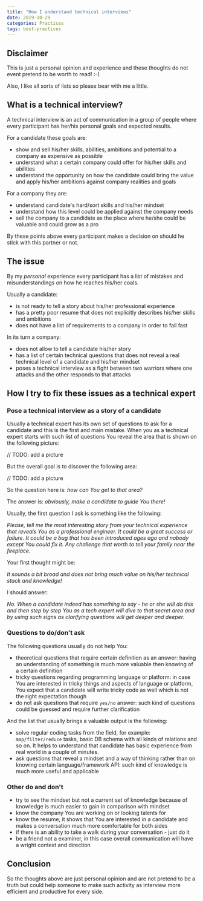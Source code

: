```yaml
---
title: "How I understand technical interviews"
date: 2019-10-29
categories: Practices
tags: best-practices
---
```


## Disclaimer

This is just a personal opinion and experience and these thoughts do not event pretend to be worth to read! :-)

Also, I like all sorts of lists so please bear with me a little.

## What is a technical interview?

A technical interview is an act of communication in a group of people where every participant has her/his personal goals and expected results.

For a candidate these goals are:
- show and sell his/her skills, abilities, ambitions and potential to a company as expensive as possible
- understand what a certain company could offer for his/her skills and abilities
- understand the opportunity on how the candidate could bring the value and apply his/her ambitions against company realities and goals

For a company they are:
- understand candidate's hard/sort skills and his/her mindset
- understand how this level could be applied against the company needs
- sell the company to a candidate as the place where he/she could be valuable and could grow as a pro

By these points above every participant makes a decision on should he stick with this partner or not.

## The issue

By my *_personal_* experience every participant has a list of mistakes and misunderstandings on how he reaches his/her coals.

Usually a candidate:
- is not ready to tell a story about his/her professional experience
- has a pretty poor resume that does not explicitly describes his/her skills and ambitions
- does not have a list of requirements to a company in order to fail fast

In its turn a company:
- does not allow to tell a candidate his/her story
- has a list of certain technical questions that does not reveal a real technical level of a candidate and his/her mindset
- poses a technical interview as a fight between two warriors where one attacks and the other responds to that attacks

## How I try to fix these issues as a technical expert

### Pose a technical interview as a story of a candidate

Usually a technical expert has its own set of questions to ask for a candidate and this is the first and main mistake. When you as a technical expert starts with such list of questions You reveal the area that is shown on the following picture:

// TODO: add a picture

But the overall goal is to discover the following area:

// TODO: add a picture

So the question here is: _*how can You get to that area?*_

The answer is: _*obviously, make a candidate to guide You there!*_

Usually, the first question I ask is something like the following: 

_*Please, tell me the most interesting story from your technical experience that reveals You as a professional engineer. It could be a great success or failure. It could be a bug that has been introduced ages ago and nobody except You could fix it. Any challenge that worth to tell your family near the fireplace.*_

Your first thought might be:

_It sounds a bit broad and does not bring much value on his/her technical stack and knowledge!_

I should answer:

_*No. When a candidate indeed has something to say - he or she will do this and then step by step You as a tech expert will dive to that secret area and by using such signs as clarifying questions will get deeper and deeper.*_

### Questions to do/don't ask

The following questions usually do not help You:
- theoretical questions that require certain definition as an answer: having an understanding of something is much more valuable then knowing of a certain definition 
- tricky questions regarding programming language or platform: in case You are interested in tricky things and aspects of language or platform, You expect that a candidate will write tricky code as well which is not the right expectation though
- do not ask questions that require `yes/no` answer: such kind of questions could be guessed and require further clarification

And the list that usually brings a valuable output is the following:
- solve regular coding tasks from the field, for example: `map/filter/reduce` tasks, basic DB schema with all kinds of relations and so on. It helps to understand that candidate has basic experience from real world in a couple of minutes. 
- ask questions that reveal a mindset and a way of thinking rather than on knowing certain language/framework API: such kind of knowledge is much more useful and applicable

### Other do and don't

- try to see the mindset but not a current set of knowledge because of knowledge is much easier to gain in comparison with mindset
- know the company You are working on or looking talents for
- know the resume, it shows that You are interested in a candidate and makes a conversation much more comfortable for both sides
- if there is an ability to take a walk during your conversation - just do it
- be a friend not a examiner, in this case overall communication will have a wright context and direction

## Conclusion

So the thoughts above are just personal opinion and are not pretend to be a truth but could help someone to make such activity as interview more efficient and productive for every side.
